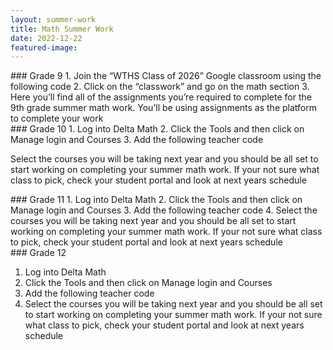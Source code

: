 ```yaml
---
layout: summer-work
title: Math Summer Work
date: 2022-12-22
featured-image: 
---
```


<div class="freshmen" markdown="1">
### Grade 9
1. Join the “WTHS Class of 2026” Google classroom using the following code
2. Click on the “classwork” and go on the math section
3. Here you’ll find all of the assignments you’re required to complete for the 9th grade summer math work. You’ll be using assignments as the platform to complete your work
</div>

<div class="sophonmores" markdown="1">
### Grade 10
1. Log into Delta Math
2. Click the Tools and then click on Manage login and Courses
3. Add the following teacher code

Select the courses you will be taking next year and you should be all set to start working on completing your summer math work. If your not sure what class to pick, check your student portal and look at next years schedule
</div>

<div class="juniors" markdown="1">
### Grade 11
1. Log into Delta Math
2. Click the Tools and then click on Manage login and Courses
3. Add the following teacher code
4. Select the courses you will be taking next year and you should be all set to start working on completing your summer math work. If your not sure what class to pick, check your student portal and look at next years schedule
</div>

<div class="seniors" markdown="1">
### Grade 12

1. Log into Delta Math
2. Click the Tools and then click on Manage login and Courses
3. Add the following teacher code
4. Select the courses you will be taking next year and you should be all set to start working on completing your summer math work. If your not sure what class to pick, check your student portal and look at next years schedule
</div>